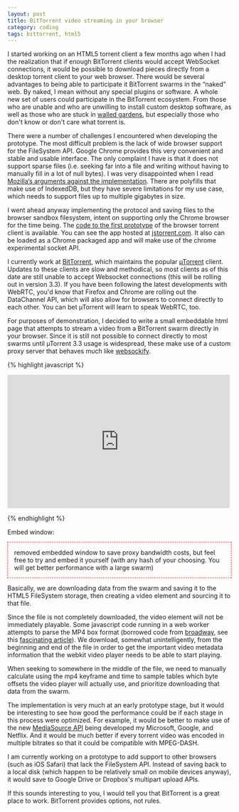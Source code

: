 ```yaml
---
layout: post
title: BitTorrent video streaming in your browser
category: coding
tags: bittorrent, html5
---
```



I started working on an HTML5 torrent client a few months ago when I
had the realization that if enough BitTorrent clients would accept
WebSocket connections, it would be possible to download pieces
directly from a desktop torrent client to your web browser. There
would be several advantages to being able to participate it BitTorrent
swarms in the “naked” web. By naked, I mean without any special
plugins or software. A whole new set of users could participate in the
BitTorrent ecosystem. From those who are unable and who are unwilling
to install custom desktop software, as well as those who are stuck in
<a href="http://www.apple.com">walled gardens</a>, but especially
those who don't know or don't care what torrent is.

There were a number of challenges I encountered when developing the
prototype. The most difficult problem is the lack of wide browser
support for the FileSystem API. Google Chrome provides this very
convenient and stable and usable interface. The only complaint I have
is that it does not support sparse files (i.e. seeking far into a file
and writing without having to manually fill in a lot of null bytes). I
was very disappointed when I read <a
href="https://hacks.mozilla.org/2012/07/why-no-filesystem-api-in-firefox/">Mozilla’s
arguments against the implementation</a>. There are polyfills that
make use of IndexedDB, but they have severe limitations for my use
case, which needs to support files up to multiple gigabytes in size.

I went ahead anyway implementing the protocol and saving files to the
browser sandbox filesystem, intent on supporting only the Chrome
browser for the time being. The <a
href="https://github.com/kzahel/jstorrent">code to the first
prototype</a> of the browser torrent client is available. You can see
the app hosted at <a href="http://jstorrent.com">jstorrent.com</a>. It
also can be loaded as a Chrome packaged app and will make use of the
chrome experimental socket API.


I currently work at <a href="http://bittorrent.com">BitTorrent</a>,
which maintains the popular <a
href="http://utorrent.com">&micro;Torrent</a> client. Updates to these
clients are slow and methodical, so most clients as of this date are
still unable to accept Websocket connections (this will be rolling out in version
3.3). If you have been following the latest developments with WebRTC,
you'd know that Firefox and Chrome are rolling out the DataChannel
API, which will also allow for browsers to connect directly to each
other. You can bet &micro;Torrent will learn to speak WebRTC, too.

For purposes of demonstration, I decided to write a small embeddable
html page that attempts to stream a video from a BitTorrent swarm
directly in your browser. Since it is still not possible to connect
directly to most swarms until &micro;Torrent 3.3 usage is widespread, these make use
of a custom proxy server that behaves much like <a
href="https://github.com/kanaka/websockify">websockify</a>.

{% highlight javascript %}

<iframe width="500" height="300" 
src="http://jstorrent.com/examples/embed_window.html#hash=f8049a655273f6a000be2bb2119716bcd4c741bc" 
frameborder="0" allowfullscreen="1"></iframe>

{% endhighlight %}

Embed window:
<div style="border:1px dashed red; padding: 1em">removed embedded window to save proxy bandwidth costs, but feel free to try and embed it yourself (with any hash of your choosing. You will get better performance with a large swarm)</div>

Basically, we are downloading data from the swarm and saving it to the HTML5 FileSystem storage, then creating a video element and sourcing it to that file.

Since the file is not completely downloaded, the video element will not be immediately playable. Some javascript code running in a web worker attempts to parse the MP4 box format (borrowed code from <a href="https://github.com/mbebenita/Broadway/blob/master/Player/mp4.js">broadway</a>, see this <a href="http://haxpath.squarespace.com/imported-20100930232226/2011/10/28/broadwayjs-h264-in-javascript.html">fascinating article</a>). We download, somewhat unintelligently, from the beginning and end of the file in order to get the important video metadata information that the webkit video player needs to be able to start playing.

When seeking to somewhere in the middle of the file, we need to manually calculate using the mp4 keyframe and time to sample tables which byte offsets the video player will actually use, and prioritize downloading that data from the swarm.

The implementation is very much at an early prototype stage, but it would be interesting to see how good the performance could be if each stage in this process were optimized. For example, it would be better to make use of the new <a href="http://dvcs.w3.org/hg/html-media/raw-file/tip/media-source/media-source.html">MediaSource API</a> being developed my Microsoft, Google, and Netflix. And it would be much better if every torrent video was encoded in multiple bitrates so that it could be compatible with MPEG-DASH.

I am currently working on a prototype to add support to other browsers (such as iOS Safari) that lack the FileSystem API. Instead of saving back to a local disk (which happen to be relatively small on mobile devices anyway), it would save to Google Drive or Dropbox's multipart upload APIs.

If this sounds interesting to you, I would tell you that BitTorrent is
a great place to work. BitTorrent provides options, not rules.
